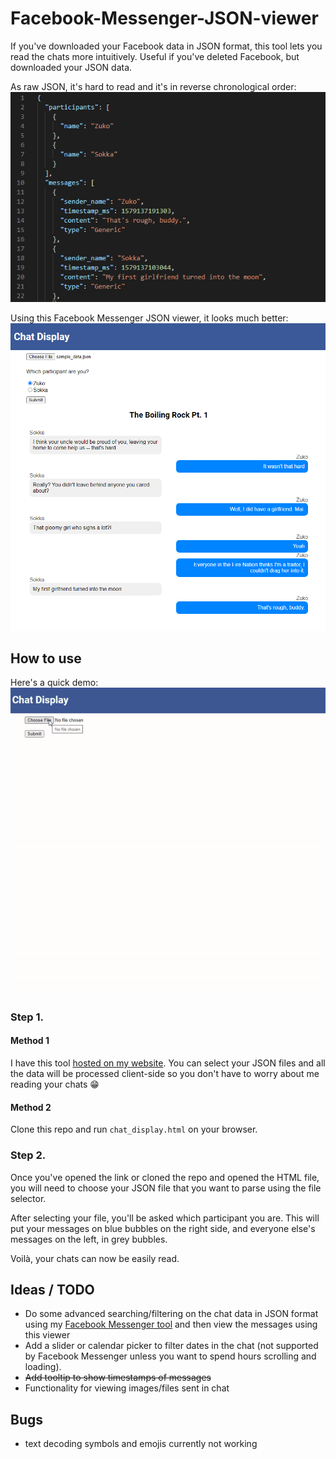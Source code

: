 # Facebook-Messenger-JSON-viewer
If you've downloaded your Facebook data in JSON format, this tool lets you read the chats more intuitively.
Useful if you've deleted Facebook, but downloaded your JSON data.

As raw JSON, it's hard to read and it's in reverse chronological order:
![raw json](rawjson.png)

Using this Facebook Messenger JSON viewer, it looks much better:
![viewer](viewer.png)

## How to use

Here's a quick demo:
![demo](demo.gif)

### Step 1.
#### Method 1
I have this tool [hosted on my website](https://simonwong.io/fb_chat_viewer/). You can select your JSON files and all the data will be processed client-side so you don't have to worry about me reading your chats 😁

#### Method 2
Clone this repo and run `chat_display.html` on your browser.

### Step 2.
Once you've opened the link or cloned the repo and opened the HTML file, you will need to choose your JSON file that you want to parse using the file selector.

After selecting your file, you'll be asked which participant you are. This will put your messages on blue bubbles on the right side, and everyone else's messages on the left, in grey bubbles.

Voilà, your chats can now be easily read.



## Ideas / TODO
* Do some advanced searching/filtering on the chat data in JSON format using my [Facebook Messenger tool](https://github.com/simonwongwong/Facebook-Messenger-Statistics/) and then view the messages using this viewer
* Add a slider or calendar picker to filter dates in the chat (not supported by Facebook Messenger unless you want to spend hours scrolling and loading).
* ~~Add tooltip to show timestamps of messages~~
* Functionality for viewing images/files sent in chat

## Bugs
* text decoding symbols and emojis currently not working

